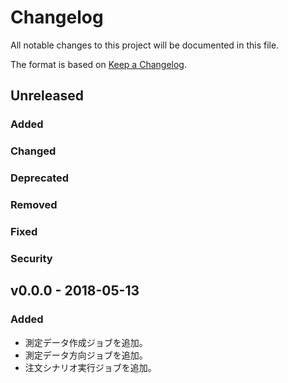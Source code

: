 # Changelog

All notable changes to this project will be documented in this file.

The format is based on [Keep a Changelog](http://keepachangelog.com/).

## Unreleased

### Added

### Changed

### Deprecated

### Removed

### Fixed

### Security

## v0.0.0 - 2018-05-13

### Added

- 測定データ作成ジョブを追加。
- 測定データ方向ジョブを追加。
- 注文シナリオ実行ジョブを追加。
